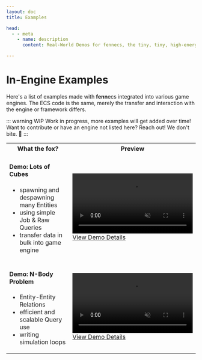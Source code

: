 ```yaml
---
layout: doc
title: Examples

head:
  - - meta
    - name: description
      content: Real-World Demos for fennecs, the tiny, tiny, high-energy Entity-Component System

---
```


# In-Engine Examples
 
 Here's a list of examples made with **fenn**ecs integrated into various game engines. The ECS code is the same, merely the transfer and interaction with the engine or framework differs.

 ::: warning WIP
Work in progress, more examples will get added over time! Want to contribute or have an engine not listed here? Reach out! We don't bite. 🦊
:::
 
<table>
    <tr>
        <th>
            What the fox?
        </th>
        <th>
            Preview
        </th>
    </tr>
    <tr>
        <td style="width: 50%">
            <h4>Demo: Lots of Cubes</h4>
            <ul>
            <li>spawning and despawning many Entities</li>        
            <li>using simple Job & Raw Queries</li>
            <li>transfer data in bulk into game engine</li>
            </ul>
        </td>
        <td style>
            <a href="Cubes.html">
            <video muted autoplay loop width=320px>
            <source src="https://fennecs.tech/video/fennecs-godot-cubes-thumb.mp4" type="video/mp4"/>
            Your browser does not support the video tag.
            </video>
            View Demo Details</a>
        </td>
    </tr>
    <tr>
        <td>
        <h4>Demo: N-Body Problem</h4>
            <ul>
            <li>Entity-Entity Relations</li>
            <li>efficient and scalable Query use</li>
            <li>writing simulation loops</li>
            </ul>
        </td>
        <td>
            <a href="NBody.html">
            <video muted autoplay loop width=320px>
            <source src="https://fennecs.tech/video/fennecs-godot-nbody-thumb.mp4" type="video/mp4"/>
            Your browser does not support the video tag.
            </video>
            View Demo Details</a>
        </td>
    </tr>
</table>


